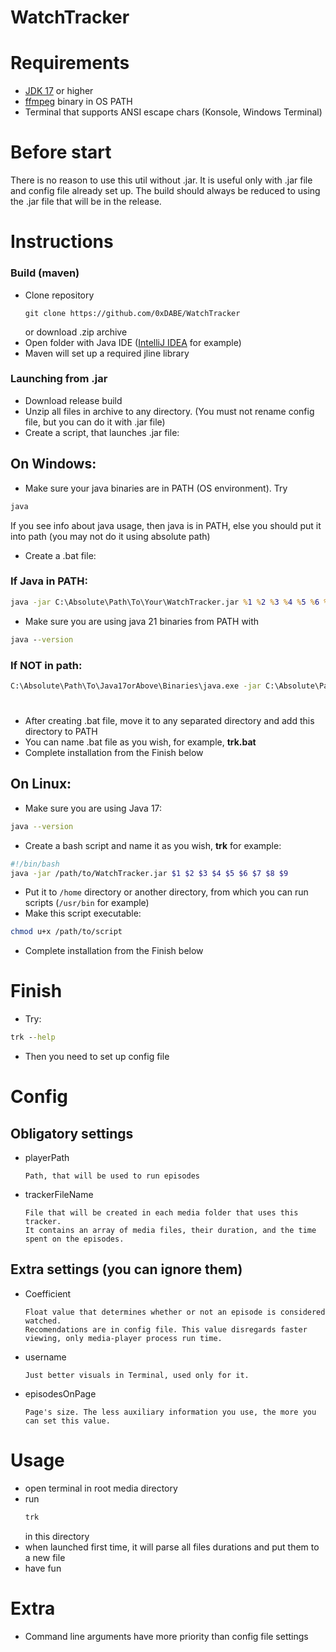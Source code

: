 #     WatchTracker

# Requirements
- [JDK 17](https://www.oracle.com/uk/java/technologies/downloads/) or higher
- [ffmpeg](https://github.com/FFmpeg/FFmpeg) binary in OS PATH
- Terminal that supports ANSI escape chars (Konsole, Windows Terminal)


# Before start

There is no reason to use this util without .jar. It is useful only with .jar file and config file already set up. The build should always be reduced to using the .jar file that will be in the release.


# Instructions
### Build (maven)
- Clone repository
  ```shell
  git clone https://github.com/0xDABE/WatchTracker
  ```
  or download .zip archive
- Open folder with Java IDE ([IntelliJ IDEA](https://www.jetbrains.com/idea/) for example)
- Maven will set up a required jline library

### Launching from .jar
- Download release build
- Unzip all files in archive to any directory. (You must not rename config file, but you can do it with .jar file)
- Create a script, that launches .jar file:
## On Windows:
- Make sure your java binaries are in PATH (OS environment). Try
 ```cmd
java
```
If you see info about java usage, then java is in PATH, else you should put it into path (you may not do it using absolute path)
- Create a .bat file:
### If Java in PATH:
```cmd
java -jar C:\Absolute\Path\To\Your\WatchTracker.jar %1 %2 %3 %4 %5 %6 %7 %8 %9
```
- Make sure you are using java 21 binaries from PATH with
```cmd
java --version
```
### If NOT in path:
```cmd
C:\Absolute\Path\To\Java17orAbove\Binaries\java.exe -jar C:\Absolute\Path\To\Your\WatchTracker.jar %1 %2 %3 %4 %5 %6 %7 %8 %9
```
#
- After creating .bat file, move it to any separated directory and add this directory to PATH
- You can name .bat file as you wish, for example, **trk.bat**
- Complete installation from the Finish below
## On Linux:
- Make sure you are using Java 17:
```bash
java --version
```
- Create a bash script and name it as you wish, **trk** for example:
```bash
#!/bin/bash
java -jar /path/to/WatchTracker.jar $1 $2 $3 $4 $5 $6 $7 $8 $9
```
- Put it to `/home` directory or another directory, from which you can run scripts (`/usr/bin` for example)
- Make this script executable:
```bash
chmod u+x /path/to/script
```
- Complete installation from the Finish below
# Finish
- Try:
```cmd
trk --help
```
- Then you need to set up config file

# Config
## Obligatory settings
- playerPath

      Path, that will be used to run episodes

- trackerFileName

      File that will be created in each media folder that uses this tracker. 
      It contains an array of media files, their duration, and the time spent on the episodes.

## Extra settings (you can ignore them)
- Coefficient

      Float value that determines whether or not an episode is considered watched. 
      Recomendations are in config file. This value disregards faster viewing, only media-player process run time.
- username

      Just better visuals in Terminal, used only for it.
- episodesOnPage

      Page's size. The less auxiliary information you use, the more you can set this value.

# Usage

- open terminal in root media directory
- run
  ```bash
  trk
  ```
  in this directory
- when launched first time, it will parse all files durations and put them to a new file
- have fun


# Extra
- Command line arguments have more priority than config file settings

